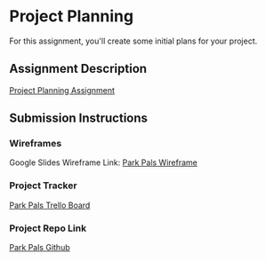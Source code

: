# Project Planning
For this assignment, you'll create some initial plans for your project.

## Assignment Description
[Project Planning Assignment](https://education.launchcode.org/liftoff/modules/assignments/project-planning)

## Submission Instructions

### Wireframes

Google Slides Wireframe Link:
[Park Pals Wireframe](https://docs.google.com/presentation/d/1ME1nKir682vL1V4zpgmKiTc6zswrW5MrvYKF4pJgLiM/edit#slide=id.ge89fae4c4e_0_22)

### Project Tracker

[Park Pals Trello Board](https://trello.com/b/1uO2vv7O/liftoff-project-board)

### Project Repo Link

[Park Pals Github](https://github.com/LaunchCodeLiftoffProjects/ParkPals)
